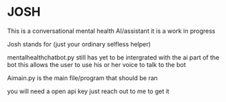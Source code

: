 # JOSH
This is a conversational mental health AI/assistant it is a work in progress 

Josh stands for (just your ordinary selfless helper)

mentalhealthchatbot.py still has yet to be intergrated with the ai part of the bot this allows the user to use his or her voice to talk to the bot

Aimain.py is the main file/program that should be ran

you will need a open api key just reach out to me to get it
